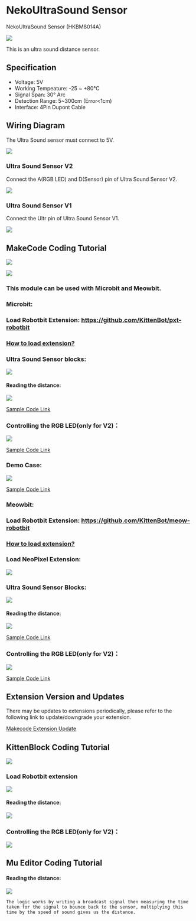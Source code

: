 # NekoUltraSound Sensor

NekoUltraSound Sensor (HKBM8014A)

![](./images/ultrasound2.png)

This is an ultra sound distance sensor.

## Specification

- Voltage: 5V
- Working Tempeature: -25 ~ +80°C
- Signal Span: 30° Arc
- Detection Range: 5~300cm (Error<1cm)
- Interface: 4Pin Dupont Cable

## Wiring Diagram

The Ultra Sound sensor must connect to 5V.

![](./images/ultraSound1.jpg)

### Ultra Sound Sensor V2

Connect the A(RGB LED) and D(Sensor) pin of Ultra Sound Sensor V2.

![](./images/ultraSoundv2_wire.png)

### Ultra Sound Sensor V1

Connect the Ultr pin of Ultra Sound Sensor V1.

![](./images/ultraSoundv1_wire.png)

## MakeCode Coding Tutorial

![](./PWmodules/images/mcbanner.png)

![](../meowbit/images/acbanner.png)

### This module can be used with Microbit and Meowbit.

### Microbit:

### Load Robotbit Extension: https://github.com/KittenBot/pxt-robotbit

### [How to load extension?](../Makecode/powerBrickMC)

### Ultra Sound Sensor blocks:

![](./images/ultraSound_blocks.png)

#### Reading the distance:

![](./images/ultraSound_code1.png)

[Sample Code Link](https://makecode.microbit.org/_Lt021WgXuWfz)

### Controlling the RGB LED(only for V2)：

![](./images/ultraSound_code2.png)

[Sample Code Link](https://makecode.microbit.org/_J9R5xhCwgJqH)

### Demo Case:

![](./images/ultraSound_code3.png)

[Sample Code Link](https://makecode.microbit.org/_5vf48tf6xdVc)

### Meowbit:

### Load Robotbit Extension: https://github.com/KittenBot/meow-robotbit

### [How to load extension?](../Makecode/powerBrickMC)

### Load NeoPixel Extension:

![](./images/neopixel.png)

### Ultra Sound Sensor Blocks:

![](./images/ultraSound_blocks.png)

#### Reading the distance:

![](./images/ultrasound_codeMeow1.png)

[Sample Code Link](https://makecode.com/_fC6XoUHHR79p)

### Controlling the RGB LED(only for V2)：

![](./images/ultrasound_codeMeow2.png)

[Sample Code Link](https://makecode.com/_hs3LykMzV78o)

## Extension Version and Updates

There may be updates to extensions periodically, please refer to the following link to update/downgrade your extension.

[Makecode Extension Update](../Makecode/makecode_extensionUpdate)


## KittenBlock Coding Tutorial

![](./PWmodules/images/kbbanner.png)

### Load Robotbit extension

![](./images/addRB.png)

#### Reading the distance:

![](./images/ultraSound_code4.png)

### Controlling the RGB LED(only for V2)：

![](./images/ultraSound_code5.png)

## Mu Editor Coding Tutorial

#### Reading the distance:

![](./images/ultraSound_code6.png)

    The logic works by writing a broadcast signal then measuring the time taken for the signal to bounce back to the sensor, multiplying this time by the speed of sound gives us the distance.
